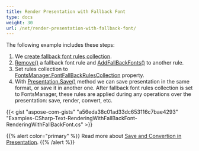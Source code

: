 ```yaml
---
title: Render Presentation with Fallback Font
type: docs
weight: 30
url: /net/render-presentation-with-fallback-font/
---
```


The following example includes these steps:

1. We [create fallback font rules collection](/slides/net/create-fallback-fonts-collection/).
1. [Remove()](https://apireference.aspose.com/net/slides/aspose.slides/fontfallbackrule/methods/remove) a fallback font rule and [AddFallBackFonts()](https://apireference.aspose.com/net/slides/aspose.slides/fontfallbackrule/methods/addfallbackfonts) to another rule.
1. Set rules collection to [FontsManager.FontFallBackRulesCollection](https://apireference.aspose.com/net/slides/aspose.slides/fontsmanager/properties/fontfallbackrulescollection) property.
1. With [Presentation.Save()](https://apireference.aspose.com/net/slides/aspose.slides.presentation/save/methods/4) method we can save presentation in the same format, or save it in another one. After fallback font rules collection is set to FontsManager, these rules are applied during any operations over the presentation: save, render, convert, etc.

{{< gist "aspose-com-gists" "a56eda38c01ad33dc653116c7bae4293" "Examples-CSharp-Text-RenderingWithFallBackFont-RenderingWithFallBackFont.cs" >}}


{{% alert color="primary" %}} 
Read more about [Save and Convertion in Presentation](/slides/net/creating-saving-and-converting-a-presentation/).
{{% /alert %}}